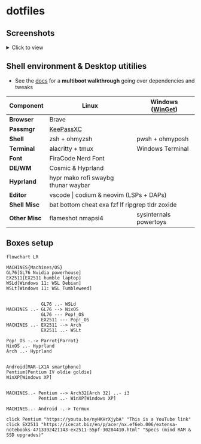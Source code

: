 # dotfiles

## Screenshots 

<details>
<summary>Click to view</summary>

> WIP

<!--
https://github.com/lauroro/hyprland-dotfiles
https://github.com/hyper-dot/Arch-Hyprland
https://github.com/gasech/hyprland-dots
 -->
<!--
### Arch Hyprland
### Arch32 i3
### NixOS Hyprland
### Pop!_OS
- devilspie: codium
![a](/img/screenshots/a)


#### alacritty
#### btop
#### bat
#### **neovim**
#### mako
#### man
#### rofi
#### waybar
#### *zsh*

### Windows 11
#### *powershell*
#### windows terminal
#### winget
 -->


</details>


## Shell environment & Desktop utitilies

- See the [docs](/docs/) for a **multiboot walkthrough** going over dependencies and tweaks

<table>
    <thead>
        <tr>
            <th><b>Component</b></th>
            <th>Linux</th>
            <th>Windows (<a href="https://github.com/microsoft/winget-cli">WinGet</a>)</th>
        </tr>
    </thead>
    <tbody>
        <tr>
            <td><b>Browser</b></td>
            <td colspan="2">Brave</td>
        </tr>
        <tr>
            <td><b>Passmgr</b></td>
            <td colspan=2><a href="https://keepassxc.org/">KeePassXC</a></td>
        </tr>
        <tr>
            <td><b>Shell</b></td>
            <td>zsh + ohmyzsh</td>
            <td>pwsh + ohmyposh</td>
        </tr>
        <tr>
            <td><b>Terminal</b></td>
            <td>alacritty + tmux</td>
            <td>Windows Terminal</td>
        </tr>
        <tr>
            <td><b>Font</b></td>
            <td colspan="2">FiraCode Nerd Font</td>
        </tr>
        <tr>
        <tr>
            <td><b>DE/WM</b></td>
            <td>Cosmic & Hyprland</td>
            <td></td>
        </tr>
        <tr>
            <td><b>Hyprland</b></td>
            <td>hypr mako rofi swaybg thunar waybar</td>
            <td></td>
        </tr>
        <tr>
            <td><b>Editor</b></td>
            <td colspan="2">vscode | codium & neovim (LSPs + DAPs)</td>
        </tr>
        <tr>
            <td><b>Shell Misc</b></td>
            <td colspan="2">bat bottom cheat exa fzf lf ripgrep tldr zoxide</td>
        </tr>
        <tr>
            <td><b>Other Misc</b></td>
            <td>flameshot nmapsi4</td>
            <td>sysinternals powertoys</td>
        </tr>
        <!-- <tr>
            <td><b>More Misc</b></td>
            <td colspan="2">Wireshark -- KVM Hyper-V</td>
        </tr> -->
    </tbody>
</table>


## Boxes setup


```mermaid
flowchart LR

MACHINES{Machines/OS}
GL76[GL76 Nvidia powerhouse]
EX2511[EX2511 humble laptop]
WSLd[Windows 11: WSL Debian]
WSLt[Windows 11: WSL Tumbleweed]


             GL76 ..- WSLd
MACHINES ..- GL76 --> NixOS
             GL76 --- Pop!_OS
             EX2511 --- Pop!_OS
MACHINES ..- EX2511 --> Arch
             EX2511 ..- WSLt

Pop!_OS -.-> Parrot{Parrot}
NixOS ..- Hyprland
Arch ..- Hyprland


Android[MAR-LX1A smartphone]
Pentium[Pentium IV oldie goldie]
WinXP[Windows XP]


MACHINES..- Pentium --> Arch32[Arch 32] ..- i3
            Pentium ..- WinXP[Windows XP]
            
MACHINES..- Android -.-> Termux
            
click Pentium "https://youtu.be/nyHKHrXjybA" "This is a YouTube link"
click EX2511 "https://icecat.biz/en/p/acer/nx.ef6eb.006/extensa-notebooks-4713392421143-ex2511-55pf-30284410.html" "Specs (mind RAM & SSD upgrades)"

```



<!--

```mermaid

= Win 11 Home = WSL Debian
= Win 11 Pro = WSL Tumbleweed

```
 -->
